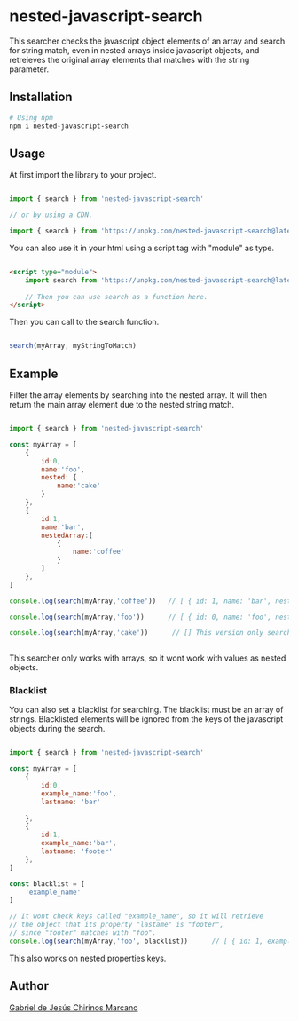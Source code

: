 # nested-javascript-search

This searcher checks the javascript object elements of an array and search for string match, even in nested arrays inside javascript objects, and retreieves the original array elements that matches with the string parameter.

## Installation

```bash
# Using npm
npm i nested-javascript-search
```

## Usage

At first import the library to your project.

```JavaScript

import { search } from 'nested-javascript-search'

// or by using a CDN.

import { search } from 'https://unpkg.com/nested-javascript-search@latest/dist/index.js'
```

You can also use it in your html using a script tag with "module" as type.

```html

<script type="module">
    import search from 'https://unpkg.com/nested-javascript-search@latest/dist/index.js'
    
    // Then you can use search as a function here.
</script>

```

Then you can call to the search function.

```JavaScript

search(myArray, myStringToMatch)

```

## Example

Filter the array elements by searching into the nested array. It will then return the main array element due to the nested string match.

```JavaScript

import { search } from 'nested-javascript-search'

const myArray = [
    {
        id:0,
        name:'foo',
        nested: {
            name:'cake'
        }
    },
    {
        id:1,
        name:'bar',
        nestedArray:[
            {
                name:'coffee'
            }
        ]
    },
]

console.log(search(myArray,'coffee'))   // [ { id: 1, name: 'bar', nestedArray: [ [Object] ] } ]

console.log(search(myArray,'foo'))      // [ { id: 0, name: 'foo', nested: { name: 'cake' } } ]

console.log(search(myArray,'cake'))      // [] This version only search inside arrays of objects.
 
```
This searcher only works with arrays, so it wont work with values as nested objects.

### Blacklist

You can also set a blacklist for searching. The blacklist must be an array of strings. Blacklisted elements will be ignored from the keys of the javascript objects during the search.

```JavaScript

import { search } from 'nested-javascript-search'

const myArray = [
    {
        id:0,
        example_name:'foo',
        lastname: 'bar'
        
    },
    {
        id:1,
        example_name:'bar',
        lastname: 'footer'
    },
]

const blacklist = [
    'example_name'
]

// It wont check keys called "example_name", so it will retrieve
// the object that its property "lastame" is "footer",
// since "footer" matches with "foo".
console.log(search(myArray,'foo', blacklist))      // [ { id: 1, example_name: 'bar', lastname: 'footer' } ]

```

This also works on nested properties keys.

## Author

[Gabriel de Jesús Chirinos Marcano](https://github.com/gachimar)
